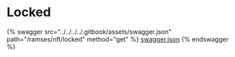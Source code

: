 # Locked

{% swagger src="../../../../.gitbook/assets/swagger.json" path="/ramses/nft/locked" method="get" %}
[swagger.json](../../../../.gitbook/assets/swagger.json)
{% endswagger %}
